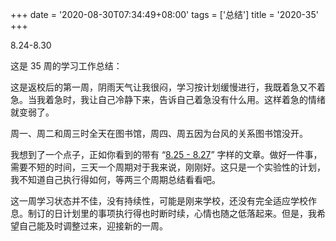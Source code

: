 +++
date = '2020-08-30T07:34:49+08:00'
tags = ['总结']
title = '2020-35'
+++

8.24-8.30

这是 35 周的学习工作总结：

这是返校后的第一周，阴雨天气让我很闷，学习按计划缓慢进行，我既着急又不着急。当我着急时，我让自己冷静下来，告诉自己着急没有什么用。这样着急的情绪就变弱了。

周一、周二和周三时全天在图书馆，周四、周五因为台风的关系图书馆没开。

我想到了一个点子，正如你看到的带有 “[8.25 - 8.27](https://www.yidajiabei.xyz/posts/8.25-8.27-how-to-process-information/)” 字样的文章。做好一件事，需要不短的时间，三天一个周期对于我来说，刚刚好。这只是一个实验性的计划，我不知道自己执行得如何，等两三个周期总结看看吧。

这一周学习状态并不佳，没有持续性，可能是刚来学校，还没有完全适应学校作息。制订的日计划里的事项执行得也时断时续，心情也随之低落起来。但是，我希望自己能及时调整过来，迎接新的一周。
